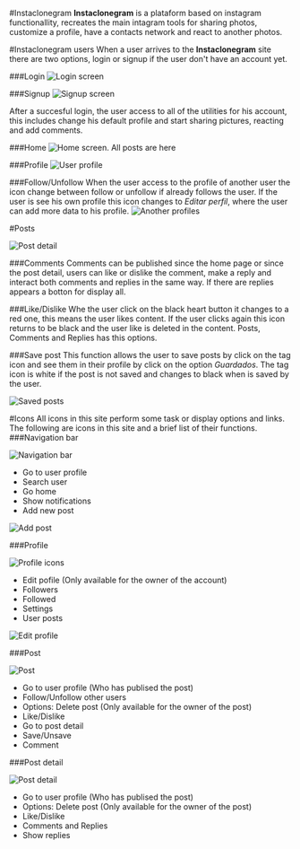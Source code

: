 #Instaclonegram
**Instaclonegram** is a plataform based on instagram functionallity, recreates the main intagram tools for sharing photos, customize a profile,  have a contacts network and react to another photos.

#Instaclonegram users
When a user arrives to the **Instaclonegram** site there are two options, login or signup if the user don't have an account yet. 

###Login
![Login screen](instaclonegram_screenshots/Screenshot1.png "Login")

###Signup
![Signup screen](instaclonegram_screenshots/Screenshot2.png "Sign up")

After a succesful login, the user access to  all of the utilities for his account,  this includes change his default profile and start sharing pictures, reacting and add comments.

###Home
![Home screen.  All posts are here ](instaclonegram_screenshots/Screenshot3.png "Home")

###Profile
![User profile](instaclonegram_screenshots/Screenshot4.png "User profile")

###Follow/Unfollow
When the user access to the profile of another user the icon change between follow or unfollow if already follows the user. If the user is see his own profile this icon changes to *Editar perfil*, where the user can add more data to his profile.
![Another profiles](instaclonegram_screenshots/Screenshot7.png "Another profiles")

#Posts

![Post detail](instaclonegram_screenshots/Screenshot6.png "Post detail")

###Comments
Comments can be published since the home page or since the post detail, users can like or dislike the comment, make a reply and interact both comments and replies in the same way. If there are replies appears a botton for display all.

###Like/Dislike
Whe the user click on the black heart button it changes to a red one, this means the user likes content. If the user clicks again this icon returns to be black and the user like is deleted in the content. Posts, Comments and Replies has this options.

###Save post
This function allows the user to save posts by click on the tag icon and see them in their profile by click on the option *Guardados*. The tag icon is white if the post is not saved and changes to black when is saved by the user.

![Saved posts](instaclonegram_screenshots/Screenshot5.png "Saved posts")

#Icons
All icons in this site perform some task or display options and links. The following are icons in this site and a brief list of their functions.
###Navigation bar

![Navigation bar](instaclonegram_screenshots/navbar.png "Nav bar")

- Go to user profile 
- Search user
- Go home
- Show notifications
- Add new post

![Add post](instaclonegram_screenshots/Screenshot10.png "Add post")

###Profile

![Profile icons](instaclonegram_screenshots/profile.png "Profile")

- Edit pofile (Only available for the owner of the account)
- Followers
- Followed
- Settings
- User posts 

![Edit profile](instaclonegram_screenshots/Screenshot9.png "Edit profile")

###Post

![Post](instaclonegram_screenshots/post.png "Post")

- Go to user profile (Who has publised the post)
- Follow/Unfollow other users
- Options: Delete post (Only available for the owner of the post)
- Like/Dislike
- Go to post detail
- Save/Unsave
- Comment

###Post detail

![Post detail](instaclonegram_screenshots/post_detail.png "Post detail")

- Go to user profile (Who has publised the post)
- Options:  Delete post (Only available for the owner of the post)
- Like/Dislike
- Comments and Replies
- Show replies

